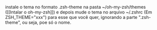 instale o tema no formato .zsh-theme na pasta ~/oh-my-zsh/themes ([[Intalar o oh-my-zsh]]) e depois mude o tema no arquivo ~/.zshrc (Em ZSH_THEME="xxx") para esse que você quer, ignorando a parte ".zsh-theme", ou seja, poe só o nome.